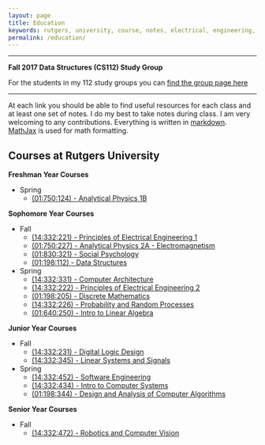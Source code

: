 ```yaml
---
layout: page
title: Education
keywords: rutgers, university, course, notes, electrical, engineering, physics, probability, circuits, psychology, computer, notes, study, review, guide, education
permalink: /education/
---
```


-----

**Fall 2017 Data Structures (CS112) Study Group**

For the students in my 112 study groups you can [find the group page here](/education/data-structures/study-group/)

-----

At each link you should be able to find useful resources for each class and at least one set of notes.  I do my best to take notes during class. I am very welcoming to any contributions. Everything is written in [markdown](http://blanco.io/blog/markup-languages/markdown-is-awesome/). [MathJax](https://www.mathjax.org/) is used for math formatting.

## Courses at Rutgers University

**Freshman Year Courses**

- Spring
  - [(01:750:124) - Analytical Physics 1B](analytical-physics-124/)

**Sophomore Year Courses**

- Fall
  - [(14:332:221) - Principles of Electrical Engineering 1](principles-of-ee-1/)
  - [(01:750:227) - Analytical Physics 2A - Electromagnetism](analytical-physics-227/)
  - [(01:830:321) - Social Psychology](social-psychology/)
  - [(01:198:112) - Data Structures](data-structures/)
- Spring
  - [(14:332:331) - Computer Architecture](comp-arch-332/)
  - [(14:332:222) - Principles of Electrical Engineering 2](principles-of-ee-2/)
  - [(01:198:205) - Discrete Mathematics](discrete-math/)
  - [(14:332:226) - Probability and Random Processes](probability-random-processes/)
  - [(01:640:250) - Intro to Linear Algebra](intro-linear-algebra/)

**Junior Year Courses**

- Fall
  - [(14:332:231) - Digital Logic Design](digital-logic-design/)
  - [(14:332:345) - Linear Systems and Signals](linear-systems-signals/)
  <!-- - (14:332:361) - Electronic Devices (Coming Soon) -->
  <!-- - (01:198:214) - Systems Programming (Coming Soon) -->
- Spring
  - [(14:332:452) - Software Engineering](software-engineering/)
  - [(14:332:434) - Intro to Computer Systems](computer-systems/)
  - [(01:198:344) - Design and Analysis of Computer Algorithms](algo/)
  <!-- - (14:332:xxx) - Digital Electronics (Coming soon) -->

**Senior Year Courses**

- Fall
  - [(14:332:472) - Robotics and Computer Vision](rcv/)